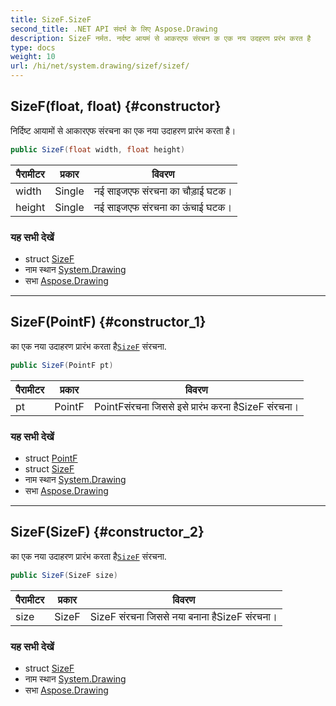 ```yaml
---
title: SizeF.SizeF
second_title: .NET API संदर्भ के लिए Aspose.Drawing
description: SizeF नर्मत. नर्दष्ट आयमं से आकरएफ संरचन क एक नय उदहरण प्ररंभ करत है
type: docs
weight: 10
url: /hi/net/system.drawing/sizef/sizef/
---
```

## SizeF(float, float) {#constructor}

निर्दिष्ट आयामों से आकारएफ संरचना का एक नया उदाहरण प्रारंभ करता है।

```csharp
public SizeF(float width, float height)
```

| पैरामीटर | प्रकार | विवरण |
| --- | --- | --- |
| width | Single | नई साइजएफ संरचना का चौड़ाई घटक। |
| height | Single | नई साइजएफ संरचना का ऊंचाई घटक। |

### यह सभी देखें

* struct [SizeF](../)
* नाम स्थान [System.Drawing](../../sizef/)
* सभा [Aspose.Drawing](../../../)

---

## SizeF(PointF) {#constructor_1}

का एक नया उदाहरण प्रारंभ करता है[`SizeF`](../) संरचना.

```csharp
public SizeF(PointF pt)
```

| पैरामीटर | प्रकार | विवरण |
| --- | --- | --- |
| pt | PointF | PointFसंरचना जिससे इसे प्रारंभ करना हैSizeF संरचना। |

### यह सभी देखें

* struct [PointF](../../pointf/)
* struct [SizeF](../)
* नाम स्थान [System.Drawing](../../sizef/)
* सभा [Aspose.Drawing](../../../)

---

## SizeF(SizeF) {#constructor_2}

का एक नया उदाहरण प्रारंभ करता है[`SizeF`](../) संरचना.

```csharp
public SizeF(SizeF size)
```

| पैरामीटर | प्रकार | विवरण |
| --- | --- | --- |
| size | SizeF | SizeF संरचना जिससे नया बनाना हैSizeF संरचना। |

### यह सभी देखें

* struct [SizeF](../)
* नाम स्थान [System.Drawing](../../sizef/)
* सभा [Aspose.Drawing](../../../)


